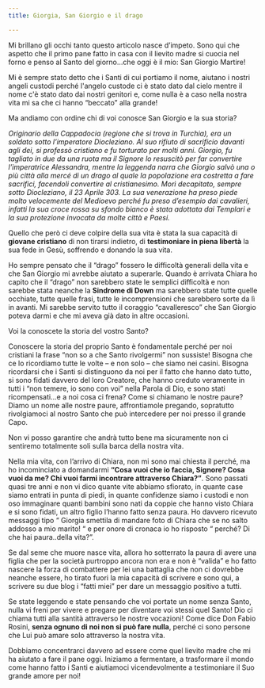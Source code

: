 ```yaml
---
title: Giorgia, San Giorgio e il drago

---
```

Mi brillano gli occhi tanto questo articolo nasce d’impeto. Sono qui che aspetto che il primo pane fatto in casa con il lievito madre si cuocia nel forno e penso al Santo del giorno...che oggi è il mio: San Giorgio Martire!

Mi è sempre stato detto che i Santi di cui portiamo il nome, aiutano i nostri angeli custodi perché l'angelo custode ci è stato dato dal cielo mentre il nome c'è stato dato dai nostri genitori e, come nulla è a caso nella nostra vita mi sa che ci hanno “beccato” alla grande!

Ma andiamo con ordine chi di voi conosce San Giorgio e la sua storia?

_Originario della Cappadocia (regione che si trova in Turchia), era un soldato sotto l’imperatore Diocleziano. Al suo rifiuto di sacrificio davanti agli dei, si professò cristiano e fu torturato per molti anni. Giorgio, fu tagliato in due da una ruota ma il Signore lo resuscitò per far convertire l’imperatrice Alessandra, mentre la leggenda narra che Giorgio salvò una o più città alla mercé di un drago al quale la popolazione era costretta a fare sacrifici, facendoli convertire al cristianesimo. Morì decapitato, sempre sotto Diocleziano, il 23 Aprile 303. La sua venerazione ha preso piede molto velocemente del Medioevo perché fu preso d’esempio dai cavalieri, infatti la sua croce rossa su sfondo bianco è stata adottata dai Templari e la sua protezione invocata da molte città e Paesi._

Quello che però ci deve colpire della sua vita è stata la sua capacità di **giovane cristiano** di non tirarsi indietro, di **testimoniare in piena libertà** la sua fede in Gesù, soffrendo e donando la sua vita.

Ho sempre pensato che il “drago” fossero le difficoltà generali della vita e che San Giorgio mi avrebbe aiutato a superarle. Quando è arrivata Chiara ho capito che il “drago” non sarebbero state le semplici difficoltà e non sarebbe stata neanche la **Sindrome di Down** ma sarebbero state tutte quelle occhiate, tutte quelle frasi, tutte le incomprensioni che sarebbero sorte da lì in avanti. Mi sarebbe servito tutto il coraggio “cavalleresco” che San Giorgio poteva darmi e che mi aveva già dato in altre occasioni.

Voi la conoscete la storia del vostro Santo? 

Conoscere la storia del proprio Santo è fondamentale perché per noi cristiani la frase “non so a che Santo rivolgermi” non sussiste! Bisogna che ce lo ricordiamo tutte le volte – e non solo – che siamo nei casini. Bisogna ricordarsi che i Santi si distinguono da noi per il fatto che hanno dato tutto, si sono fidati davvero del loro Creatore, che hanno creduto veramente in tutti i “non temere, io sono con voi” nella Parola di Dio, e sono stati ricompensati...e a noi cosa ci frena? Come si chiamano le nostre paure? Diamo un nome alle nostre paure, affrontiamole pregando, sopratutto rivolgiamoci al nostro Santo che può intercedere per noi presso il grande Capo. 

Non vi posso garantire che andrà tutto bene ma sicuramente non ci sentiremo totalmente soli sulla barca della nostra vita.

Nella mia vita, con l’arrivo di Chiara, non mi sono mai chiesta il perché, ma ho incominciato a domandarmi **“Cosa vuoi che io faccia, Signore? Cosa vuoi da me? Chi vuoi farmi incontrare attraverso Chiara?”**. Sono passati quasi tre anni e non vi dico quante vite abbiamo sfiorato, in quante case siamo entrati in punta di piedi, in quante confidenze siamo i custodi e non oso immaginare quanti bambini sono nati da coppie che hanno visto Chiara e si sono fidati, un altro figlio l’hanno fatto senza paura. Ho davvero ricevuto messaggi tipo “ Giorgia smettila di mandare foto di Chiara che se no salto addosso a mio marito! “ e per onore di cronaca io ho risposto “ perché? Di che hai paura..della vita?”. 

Se dal seme che muore nasce vita, allora ho sotterrato la paura di avere una figlia che per la società purtroppo ancora non era e non è “valida” e ho fatto nascere la forza di combattere per lei una battaglia che non ci dovrebbe neanche essere, ho tirato fuori la mia capacità di scrivere e sono qui, a scrivere su due blog i “fatti miei” per dare un messaggio positivo a tutti.

Se state leggendo e state pensando che voi portate un nome senza Santo, nulla vi freni per vivere e pregare per diventare voi stessi quel Santo! Dio ci chiama tutti alla santità attraverso le nostre vocazioni! Come dice Don Fabio Rosini, **senza ognuno di noi non si può fare nulla**, perché ci sono persone che Lui può amare solo attraverso la nostra vita. 

Dobbiamo concentrarci davvero ad essere come quel lievito madre che mi ha aiutato a fare il pane oggi. Iniziamo a fermentare, a trasformare il mondo come hanno fatto i Santi e aiutiamoci vicendevolmente a testimoniare il Suo grande amore per noi!
